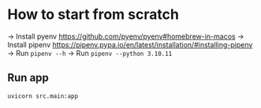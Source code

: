 # How to start from scratch

-> Install pyenv <https://github.com/pyenv/pyenv#homebrew-in-macos>
-> Install pipenv <https://pipenv.pypa.io/en/latest/installation/#installing-pipenv>
    -> Run `pipenv --h`
    -> Run  `pipenv --python 3.10.11`

## Run app

`uvicorn src.main:app`
